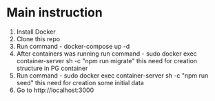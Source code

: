 # Main instruction

1. Install Docker
2. Clone this repo
3. Run command - docker-compose up -d
4. After containers was running run command - sudo docker exec container-server sh -c "npm run migrate"
   this need for creation structure in PG container
5. Run command - sudo docker exec container-server sh -c "npm run seed"
   this need for creation some initial data
6. Go to http://localhost:3000
